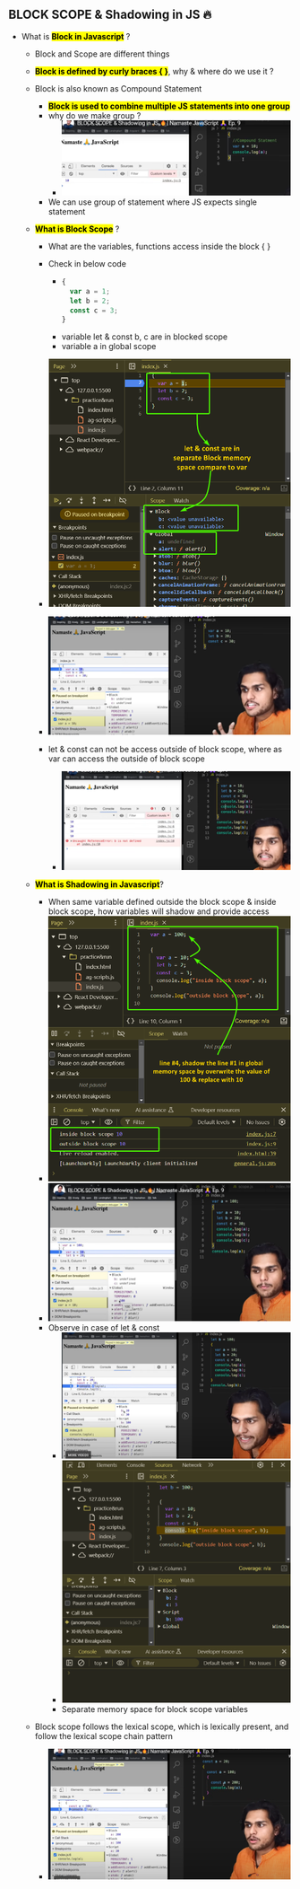 ## BLOCK SCOPE & Shadowing in JS 🔥

- What is **<mark>Block in Javascript</mark>** ?

  - Block and Scope are different things
  - **<mark>Block is defined by curly braces { }</mark>**, why & where do we use it ?
  - Block is also known as Compound Statement
    - **<mark>Block is used to combine multiple JS statements into one group</mark>**
    - why do we make group ?
      - ![alt text](images/omic01ty.pjh.png)
    - We can use group of statement where JS expects single statement
  - **<mark>What is Block Scope</mark>** ?

    - What are the variables, functions access inside the block { }
    - Check in below code

      - ```javascript
        {
          var a = 1;
          let b = 2;
          const c = 3;
        }
        ```
      - variable let & const b, c are in blocked scope
      - variable a in global scope

    - ![alt text](images/xxasaimage.png)
    - ![alt text](images/ujrosjd4.nuo.png)
    - let & const can not be access outside of block scope, where as var can access the outside of block scope
      - ![alt text](images/m1lxqdtj.tzo.png)

  - **<mark>What is Shadowing in Javascript</mark>**?

    - When same variable defined outside the block scope & inside block scope, how variables will shadow and provide access
    - ![alt text](images/isaamage.png)
    - ![alt text](images/obkp55jn.wxb.png)
    - Observe in case of let & const
      - ![alt text](images/xtjb1qrc.j34.png)
      - ![alt text](images/r4gns4u0.hjo.png)
      - Separate memory space for block scope variables

  - Block scope follows the lexical scope, which is lexically present, and follow the lexical scope chain pattern
    - ![alt text](images/2kvkqsno.zg1.png)
